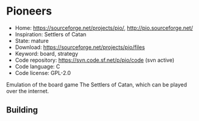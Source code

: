 # Pioneers

- Home: https://sourceforge.net/projects/pio/, http://pio.sourceforge.net/
- Inspiration: Settlers of Catan
- State: mature
- Download: https://sourceforge.net/projects/pio/files
- Keyword: board, strategy
- Code repository: https://svn.code.sf.net/p/pio/code (svn active)
- Code language: C
- Code license: GPL-2.0

Emulation of the board game The Settlers of Catan, which can be played over the internet.

## Building

